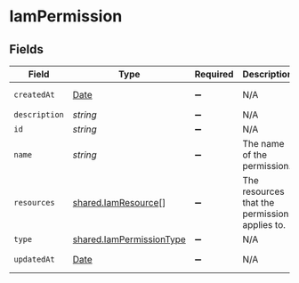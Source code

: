 # IamPermission


## Fields

| Field                                                                                         | Type                                                                                          | Required                                                                                      | Description                                                                                   | Example                                                                                       |
| --------------------------------------------------------------------------------------------- | --------------------------------------------------------------------------------------------- | --------------------------------------------------------------------------------------------- | --------------------------------------------------------------------------------------------- | --------------------------------------------------------------------------------------------- |
| `createdAt`                                                                                   | [Date](https://developer.mozilla.org/en-US/docs/Web/JavaScript/Reference/Global_Objects/Date) | :heavy_minus_sign:                                                                            | N/A                                                                                           | 2021-01-01T01:01:01.000Z                                                                      |
| `description`                                                                                 | *string*                                                                                      | :heavy_minus_sign:                                                                            | N/A                                                                                           |                                                                                               |
| `id`                                                                                          | *string*                                                                                      | :heavy_minus_sign:                                                                            | N/A                                                                                           |                                                                                               |
| `name`                                                                                        | *string*                                                                                      | :heavy_minus_sign:                                                                            | The name of the permission.                                                                   | read:users                                                                                    |
| `resources`                                                                                   | [shared.IamResource](../../../sdk/models/shared/iamresource.md)[]                             | :heavy_minus_sign:                                                                            | The resources that the permission applies to.                                                 |                                                                                               |
| `type`                                                                                        | [shared.IamPermissionType](../../../sdk/models/shared/iampermissiontype.md)                   | :heavy_minus_sign:                                                                            | N/A                                                                                           |                                                                                               |
| `updatedAt`                                                                                   | [Date](https://developer.mozilla.org/en-US/docs/Web/JavaScript/Reference/Global_Objects/Date) | :heavy_minus_sign:                                                                            | N/A                                                                                           | 2021-01-01T01:01:01.000Z                                                                      |